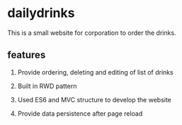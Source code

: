 # dailydrinks
This is a small website for corporation to order the drinks.
## features

1. Provide ordering, deleting and editing of list of drinks 

2. Built in RWD pattern

3. Used ES6 and MVC structure to develop the website

4. Provide data persistence after page reload
